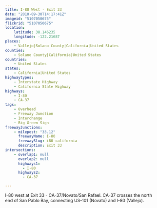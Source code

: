 ```yaml
---
title: I-80 West - Exit 33
date: "2010-09-30T14:17:41Z"
imageid: "5107050675"
flickrid: "5107050675"
location:
    latitude: 38.146235
    longitude: -122.21687
places:
    - Vallejo|Solano County|California|United States
counties:
    - Solano County|California|United States
countries:
    - United States
states:
    - California|United States
highwaytypes:
    - Interstate Highway
    - California State Highway
highways:
    - I-80
    - CA-37
tags:
    - Overhead
    - Freeway Junction
    - Interchange
    - Big Green Sign
freewayJunctions:
    - milepost: "33.12"
      freewayName: I-80
      freewaySlug: i80-california
      description: Exit 33
intersections:
    - overlap1: null
      overlap2: null
      highways1:
        - I-80
      highways2:
        - CA-37

---
```

I-80 west at Exit 33 - CA-37/Novato/San Rafael.  CA-37 crosses the north end of San Pablo Bay, connecting US-101 (Novato) and I-80 (Vallejo).